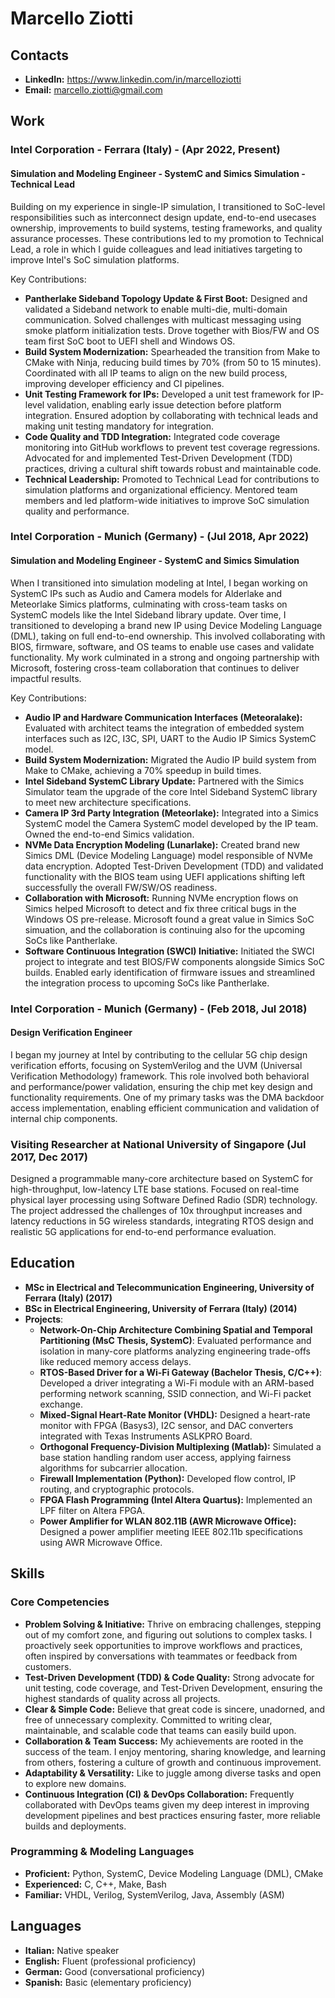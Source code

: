 # Marcello Ziotti

## Contacts

- **LinkedIn:** <https://www.linkedin.com/in/marcelloziotti>
- **Email:** [marcello.ziotti@gmail.com](mailto:marcello.ziotti@gmail.com)

## Work

### Intel Corporation - Ferrara (Italy) - (Apr 2022, Present)

#### Simulation and Modeling Engineer - SystemC and Simics Simulation - Technical Lead

Building on my experience in single-IP simulation, I transitioned to SoC-level responsibilities such as interconnect design update, end-to-end usecases ownership, improvements to build systems, testing frameworks, and quality assurance processes. These contributions led to my promotion to Technical Lead, a role in which I guide colleagues and lead initiatives targeting to improve Intel's SoC simulation platforms.

Key Contributions:

- **Pantherlake Sideband Topology Update & First Boot:** Designed and validated a Sideband network to enable multi-die, multi-domain communication. Solved challenges with multicast messaging using smoke platform initialization tests. Drove together with Bios/FW and OS team first SoC boot to UEFI shell and Windows OS.
- **Build System Modernization:** Spearheaded the transition from Make to CMake with Ninja, reducing build times by 70% (from 50 to 15 minutes). Coordinated with all IP teams to align on the new build process, improving developer efficiency and CI pipelines.
- **Unit Testing Framework for IPs:** Developed a unit test framework for IP-level validation, enabling early issue detection before platform integration. Ensured adoption by collaborating with technical leads and making unit testing mandatory for integration.
- **Code Quality and TDD Integration:** Integrated code coverage monitoring into GitHub workflows to prevent test coverage regressions. Advocated for and implemented Test-Driven Development (TDD) practices, driving a cultural shift towards robust and maintainable code.
- **Technical Leadership:** Promoted to Technical Lead for contributions to simulation platforms and organizational efficiency. Mentored team members and led platform-wide initiatives to improve SoC simulation quality and performance.

### Intel Corporation - Munich (Germany) - (Jul 2018, Apr 2022)

#### Simulation and Modeling Engineer - SystemC and Simics Simulation

When I transitioned into simulation modeling at Intel, I began working on SystemC IPs such as Audio and Camera models for Alderlake and Meteorlake Simics platforms, culminating with cross-team tasks on SystemC models like the Intel Sideband library update. Over time, I transitioned to developing a brand new IP using Device Modeling Language (DML), taking on full end-to-end ownership. This involved collaborating with BIOS, firmware, software, and OS teams to enable use cases and validate functionality. My work culminated in a strong and ongoing partnership with Microsoft, fostering cross-team collaboration that continues to deliver impactful results.

Key Contributions:

- **Audio IP and Hardware Communication Interfaces (Meteoralake):** Evaluated with architect teams the integration of embedded system interfaces such as I2C, I3C, SPI, UART to the Audio IP Simics SystemC model.
- **Build System Modernization:** Migrated the Audio IP build system from Make to CMake, achieving a 70% speedup in build times.
- **Intel Sideband SystemC Library Update:** Partnered with the Simics Simulator team the upgrade of the core Intel Sideband SystemC library to meet new architecture specifications.
- **Camera IP 3rd Party Integration (Meteorlake):** Integrated into a Simics SystemC model the Camera SystemC model developed by the IP team. Owned the end-to-end Simics validation.
- **NVMe Data Encryption Modeling (Lunarlake):** Created brand new Simics DML (Device Modeling Language) model responsible of NVMe data encryption. Adopted Test-Driven Development (TDD) and validated functionality with the BIOS team using UEFI applications shifting left successfully the overall FW/SW/OS readiness.
- **Collaboration with Microsoft:** Running NVMe encryption flows on Simics helped Microsoft to detect and fix three critical bugs in the Windows OS pre-release. Microsoft found a great value in Simics SoC simuation, and the collaboration is continuing also for the upcoming SoCs like Pantherlake.
- **Software Continuous Integration (SWCI) Initiative:** Initiated the SWCI project to integrate and test BIOS/FW components alongside Simics SoC builds. Enabled early identification of firmware issues and streamlined the integration process to upcoming SoCs like Pantherlake.

### Intel Corporation - Munich (Germany) - (Feb 2018, Jul 2018)

#### Design Verification Engineer

I began my journey at Intel by contributing to the cellular 5G chip design verification efforts, focusing on SystemVerilog and the UVM (Universal Verification Methodology) framework. This role involved both behavioral and performance/power validation, ensuring the chip met key design and functionality requirements. One of my primary tasks was the DMA backdoor access implementation, enabling efficient communication and validation of internal chip components.

### Visiting Researcher at National University of Singapore (Jul 2017, Dec 2017)

Designed a programmable many-core architecture based on SystemC for high-throughput, low-latency LTE base stations. Focused on real-time physical layer processing using Software Defined Radio (SDR) technology. The project addressed the challenges of 10x throughput increases and latency reductions in 5G wireless standards, integrating RTOS design and realistic 5G applications for end-to-end performance evaluation.

## Education

- **MSc in Electrical and Telecommunication Engineering, University of Ferrara (Italy) (2017)**
- **BSc in Electrical Engineering, University of Ferrara (Italy) (2014)**
- **Projects**:
  - **Network-On-Chip Architecture Combining Spatial and Temporal Partitioning (MsC Thesis, SystemC)**: Evaluated performance and isolation in many-core platforms analyzing engineering trade-offs like reduced memory access delays.
  - **RTOS-Based Driver for a Wi-Fi Gateway (Bachelor Thesis, C/C++)**: Developed a driver integrating a Wi-Fi module with an ARM-based performing network scanning, SSID connection, and Wi-Fi packet exchange.
  - **Mixed-Signal Heart-Rate Monitor (VHDL):** Designed a heart-rate monitor with FPGA (Basys3), I2C sensor, and DAC converters integrated with Texas Instruments ASLKPRO Board.
  - **Orthogonal Frequency-Division Multiplexing (Matlab):** Simulated a base station handling random user access, applying fairness algorithms for subcarrier allocation.
  - **Firewall Implementation (Python):** Developed flow control, IP routing, and cryptographic protocols.
  - **FPGA Flash Programming (Intel Altera Quartus):** Implemented an LPF filter on Altera FPGA.
  - **Power Amplifier for WLAN 802.11B (AWR Microwave Office):** Designed a power amplifier meeting IEEE 802.11b specifications using AWR Microwave Office.

## Skills

### Core Competencies

- **Problem Solving & Initiative:** Thrive on embracing challenges, stepping out of my comfort zone, and figuring out solutions to complex tasks. I proactively seek opportunities to improve workflows and practices, often inspired by conversations with teammates or feedback from customers.
- **Test-Driven Development (TDD) & Code Quality:** Strong advocate for unit testing, code coverage, and Test-Driven Development, ensuring the highest standards of quality across all projects.
- **Clear & Simple Code:** Believe that great code is sincere, unadorned, and free of unnecessary complexity. Committed to writing clear, maintainable, and scalable code that teams can easily build upon.
- **Collaboration & Team Success:** My achievements are rooted in the success of the team. I enjoy mentoring, sharing knowledge, and learning from others, fostering a culture of growth and continuous improvement.
- **Adaptability & Versatility:** Like to juggle among diverse tasks and open to explore new domains.
- **Continuous Integration (CI) & DevOps Collaboration:** Frequently collaborated with DevOps teams given my deep interest in improving development pipelines and best practices ensuring faster, more reliable builds and deployments.

### Programming & Modeling Languages

- **Proficient:** Python, SystemC, Device Modeling Language (DML), CMake
- **Experienced:** C, C++, Make, Bash
- **Familiar:** VHDL, Verilog, SystemVerilog, Java, Assembly (ASM)

## Languages

- **Italian:** Native speaker
- **English:** Fluent (professional proficiency)
- **German:** Good (conversational proficiency)
- **Spanish:** Basic (elementary proficiency)
